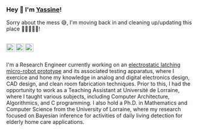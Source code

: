 <!--
### Hi there 👋

**elkhadiy/elkhadiy** is a ✨ _special_ ✨ repository because its `README.md` (this file) appears on your GitHub profile.

Here are some ideas to get you started:

- 🔭 I’m currently working on ...
- 🌱 I’m currently learning ...
- 👯 I’m looking to collaborate on ...
- 🤔 I’m looking for help with ...
- 💬 Ask me about ...
- 📫 How to reach me: ...
- 😄 Pronouns: ...
- ⚡ Fun fact: ...
-->

### Hey 👋 I'm [Yassine](https://elky.fr/)!

Sorry about the mess 😅, I'm moving back in and cleaning up/updating this place 🧹🧼🧴🧽✨!

<br />

<a href="https://twitter.com/elkhadiy">
<img align="left" alt="Saket Prag | Twitter" width="22px" src="https://cdn.jsdelivr.net/npm/simple-icons@v3/icons/twitter.svg" />
</a>

<a href="https://fr.linkedin.com/in/elkhadiy/">
<img align="left" alt="Saket Prag" width="22px" src="https://cdn.jsdelivr.net/npm/simple-icons@v3/icons/linkedin.svg" />
</a>

<a href="https://www.youtube.com/channel/UCBXsyOUR3t7KKUXHpgEqOhw">
<img align="left" alt="Saket Prag | Twitter" width="22px" src="https://cdn.jsdelivr.net/npm/simple-icons@v3/icons/youtube.svg" />
</a>
<br />
<br />


I'm a Research Engineer currently working on an [electrostatic latching micro-robot prototype](https://phigi.io) and its associated testing apparatus, where I exercice and hone my knowledge in analog and digital electronics design, CAD design, and clean room fabrication techniques. Prior to this, I had the opportunity to work as a Teaching Assistant at Université de Lorraine, where I taught various subjects, including Computer Architecture, Algorithmics, and C programming. I also hold a Ph.D. in Mathematics and Computer Science from the University of Lorraine, where my research focused on Bayesian inference for activities of daily living detection for elderly home care applications.

